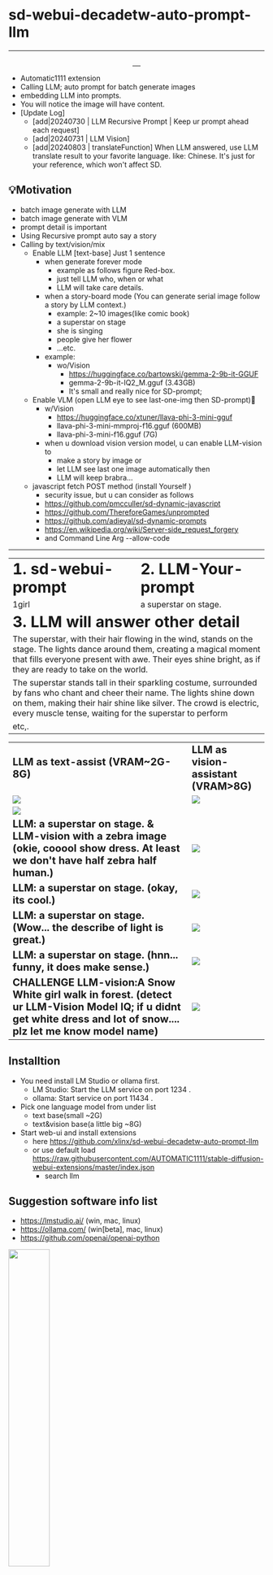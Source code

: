 # sd-webui-decadetw-auto-prompt-llm

<hr/>
<p align="center">
  <a href="https://github.com/feross/standard">
    <img src="https://img.shields.io/badge/code%20style-standard-green.svg?style=flat-square" alt="">
  </a>
  <a href="https://github.com/xlinx/sd-webui-decadetw-auto-prompt-llm/releases">
    <img src="https://img.shields.io/github/downloads/xlinx/sd-webui-decadetw-auto-prompt-llm/total.svg?style=flat-square" alt="">
  </a>
   <a href="https://travis-ci.org/xlinx/sd-webui-decadetw-auto-prompt-llm/builds">
    <img src="https://img.shields.io/travis/xlinx/sd-webui-decadetw-auto-prompt-llm.svg?style=flat-square" alt="">
  </a>
  <a href="https://github.com/xlinx/sd-webui-decadetw-auto-prompt-llm/releases/latest">
    <img src="https://img.shields.io/github/release/xlinx/sd-webui-decadetw-auto-prompt-llm?style=flat-square" alt="">
  </a>
<a href="https://github.com/xlinx/sd-webui-decadetw-auto-prompt-llm/issues">
    <img src="https://img.shields.io/badge/contributions-welcome-brightgreen.svg?style=flat-square" alt="">
</a>
</p>

* Automatic1111 extension 
* Calling LLM; auto prompt for batch generate images 
* embedding LLM into prompts.
* You will notice the image will have content.
* [Update Log]
  * [add|20240730 | LLM Recursive Prompt | Keep ur prompt ahead each request]
  * [add|20240731 | LLM Vision]
  * [add|20240803 | translateFunction] When LLM answered, use LLM translate result to your favorite language. like: Chinese. It's just for your reference, which won't affect SD.

## 💡Motivation

* batch image generate with LLM
* batch image generate with VLM
* prompt detail is important
* Using Recursive prompt auto say a story
* Calling by text/vision/mix
    * Enable LLM [text-base] Just 1 sentence
        * when generate forever mode
            * example as follows figure Red-box.
            * just tell LLM who, when or what
            * LLM will take care details.
        * when a story-board mode (You can generate serial image follow a story by LLM context.)
            * example: 2~10 images(like comic book)
            * a superstar on stage
            * she is singing
            * people give her flower
            * ...etc.
        * example:
            * wo/Vision
                * https://huggingface.co/bartowski/gemma-2-9b-it-GGUF
                * gemma-2-9b-it-IQ2_M.gguf (3.43GB)
                * It's small and really nice for SD-prompt;
    * Enable VLM (open LLM eye to see last-one-img then SD-prompt)👀
        * w/Vision
            * https://huggingface.co/xtuner/llava-phi-3-mini-gguf
            * llava-phi-3-mini-mmproj-f16.gguf (600MB)
            * llava-phi-3-mini-f16.gguf (7G)
        * when u download vision version model, u can enable LLM-vision to
            * make a story by image or
            * let LLM see last one image automatically then
            * LLM will keep brabra...
    * javascript fetch POST method (install Yourself )
        * security issue, but u can consider as follows
        * https://github.com/pmcculler/sd-dynamic-javascript
        * https://github.com/ThereforeGames/unprompted
        * https://github.com/adieyal/sd-dynamic-prompts
        * https://en.wikipedia.org/wiki/Server-side_request_forgery
        * and Command Line Arg --allow-code

---


<table style="border-width:0px" >
 <tr>
    <td><b style="font-size:30px">1. sd-webui-prompt</b></td>
    <td><b style="font-size:30px">2. LLM-Your-prompt</b></td>
 </tr>
 <tr>
    <td>1girl</td>
    <td>a superstar on stage.</td>
 </tr>
<tr>
    <td colspan="2"><b style="font-size:30px">3. LLM will answer other detail</b></td>
 </tr>
<tr >
    <td colspan="2"> The superstar, with their hair flowing in the wind, stands on the stage. The lights dance around them, creating a magical moment that fills everyone present with awe. Their eyes shine bright, as if they are ready to take on the world.</td>
 </tr>
<tr >
    <td colspan="2">The superstar stands tall in their sparkling costume, surrounded by fans who chant and cheer their name. The lights shine down on them, making their hair shine like silver. The crowd is electric, every muscle tense, waiting for the superstar to perform</td>
 </tr>
<tr>
    <td colspan="2">etc,.</td>
 </tr>
</table>
<table style="border-width:0px" >
 <tr>
    <td><b style="font-size:20px">LLM as text-assist (VRAM~2G-8G)&nbsp;&nbsp;&nbsp;&nbsp;&nbsp;&nbsp;&nbsp;&nbsp;&nbsp;&nbsp;&nbsp;&nbsp;&nbsp;&nbsp;&nbsp;&nbsp;&nbsp;&nbsp;&nbsp;&nbsp;&nbsp;&nbsp;&nbsp;&nbsp;&nbsp;&nbsp;&nbsp;&nbsp;&nbsp;&nbsp;&nbsp;&nbsp;&nbsp;&nbsp;&nbsp;&nbsp;&nbsp;&nbsp;</b></td>
    <td><b style="font-size:20px">LLM as vision-assistant (VRAM>8G)</b></td>
 </tr>
 <tr>
    <td><img src="images/readme0.png"></img></td>
    <td><img src="images/readme3.png"></img></td>
 </tr>
 <tr>
    <td colspan="2"><img src="images/readme1.png"></img></td>
 </tr>
<tr>
    <td><b style="font-size:20px">LLM: a superstar on stage. & LLM-vision with a zebra image (okie, cooool show dress. At least we don't have half zebra half human.)</b></td>
    <td colspan="1"><img src="images/readme4.png"></img></td>
 </tr>
 <tr>
    <td><b style="font-size:20px">LLM: a superstar on stage. (okay, its cool.)</b></td>
    <td><img src="images/grid-3256.png"></img></td>
 </tr>
 <tr>
    <td><b style="font-size:20px">LLM: a superstar on stage. (Wow... the describe of light is great.)</b></td>
    <td><img src="images/grid-3257.png"></img></td>
 </tr>
 <tr>
    <td><b style="font-size:20px">LLM: a superstar on stage. (hnn... funny, it does make sense.)</b></td>
    <td><img src="images/grid-3268.png"></img></td>
 </tr>
 <tr>
    <td><b style="font-size:20px">CHALLENGE  LLM-vision:A Snow White girl walk in forest. (detect ur LLM-Vision Model IQ; if u didnt get white dress and lot of snow.... plz let me know model name)</b></td>
    <td><img src="images/readme5.png"></img></td>
 </tr>
</table>

## Installtion

* You need install LM Studio or ollama first.
    * LM Studio: Start the LLM service on port 1234 .
    * ollama: Start service on port 11434 .
* Pick one language model from under list
    * text base(small ~2G)
    * text&vision base(a little big ~8G)
* Start web-ui and install extensions
    * here https://github.com/xlinx/sd-webui-decadetw-auto-prompt-llm
    * or use default
      load https://raw.githubusercontent.com/AUTOMATIC1111/stable-diffusion-webui-extensions/master/index.json
        * search llm

## Suggestion software info list

* https://lmstudio.ai/ (win, mac, linux)
* https://ollama.com/ (win[beta], mac, linux)
* https://github.com/openai/openai-python

<img src="https://lmstudio.ai/static/media/demo2.9df5a0e5a9f1d72715e0.gif" width=40%>

### Suggestion LLM Model

* LLM (normal, chat, assistant)
    * 4B VRAM<2G
        * CHE-72/Qwen1.5-4B-Chat-Q2_K-GGUF/qwen1.5-4b-chat-q2_k.gguf
            * https://huggingface.co/CHE-72/Qwen1.5-4B-Chat-Q2_K-GGUF
    * 7B VRAM<8G
        * ccpl17/Llama-3-Taiwan-8B-Instruct-GGUF/Llama-3-Taiwan-8B-Instruct.Q2_K.gguf
        * Lewdiculous/L3-8B-Stheno-v3.2-GGUF-IQ-Imatrix/L3-8B-Stheno-v3.2-IQ3_XXS-imat.gguf
    * Google-Gemma
        * https://huggingface.co/bartowski/gemma-2-9b-it-GGUF
        * bartowski/gemma-2-9b-it-GGUF/gemma-2-9b-it-IQ2_M.gguf
            * small and good for SD-Prompt

* Enable LLM vision 👀 (VRAM >=16G is better)
    * https://huggingface.co/xtuner/llava-phi-3-mini-gguf
        * llava-phi-3-mini-mmproj-f16.gguf (600MB,vision adapter)
        * llava-phi-3-mini-f16.gguf (7G, main model)
    * https://huggingface.co/FiditeNemini/Llama-3.1-Unhinged-Vision-8B-GGUF
        * llava-llama-3.1-8b-mmproj-f16.gguf
        * Llama-3.1-Unhinged-Vision-8B-Q8.0.gguf

<img src="https://huggingface.co/FiditeNemini/Llama-3.1-Unhinged-Vision-8B-GGUF/resolve/main/llama-3.1-unhinged-vision.jpeg" width=40%>

### Javascript!

security issue, but u can consider as follows.

* https://github.com/pmcculler/sd-dynamic-javascript
* https://github.com/ThereforeGames/unprompted
* https://github.com/adieyal/sd-dynamic-prompts
* https://en.wikipedia.org/wiki/Server-side_request_forgery
* and Command Line Arg --allow-code

## Colophon

Made for fun. I hope if brings you great joy, and perfect hair forever. Contact me with questions and comments, but not
threats, please. And feel free to contribute! Pull requests and ideas in Discussions or Issues will be taken quite
seriously!
--- https://decade.tw

